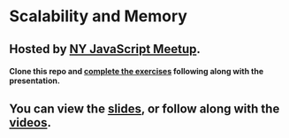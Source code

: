 # Scalability and Memory

## Hosted by [NY JavaScript Meetup](http://www.meetup.com/NY-JavaScript/events/231111946).

#### Clone this repo and [complete the exercises](../scalability-and-memory/) following along with the presentation.

## You can view the [slides](http://www.slideshare.net/HaseebQureshi5/cs-fundamentals-scalability-and-memory), or follow along with the [videos](https://www.youtube.com/playlist?list=PLK_e420JFUuYa-nMGoEeJqsplPvJZTOL5).
